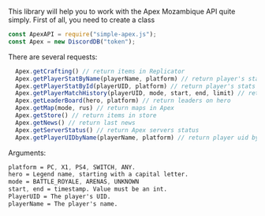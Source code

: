 This library will help you to work with the Apex Mozambique API quite simply.
First of all, you need to create a class
```js
const ApexAPI = require("simple-apex.js");
const Apex = new DiscordDB("token");
```


There are several requests:
```js
  Apex.getCrafting() // return items in Replicator
  Apex.getPlayerStatByName(playerName, platform) // return player's stats by name
  Apex.getPlayerStatById(playerUID, platform) // return player's stats by uid
  Apex.getPlayerMatchHistory(playerUID, mode, start, end, limit) // return player's match history by uid
  Apex.getLeaderBoard(hero, platform) // return leaders on hero
  Apex.getMap(mode, rus) // return maps in Apex
  Apex.getStore() // return items in store
  Apex.getNews() // return last news
  Apex.getServerStatus() // return Apex servers status
  Apex.getPlayerUIDbyName(playerName, platform) // return player uid by name
 ```
 Arguments:
```css
platform = PC, X1, PS4, SWITCH, ANY.
hero = Legend name, starting with a capital letter.
mode = BATTLE_ROYALE, ARENAS, UNKNOWN
start, end = timestamp. Value must be an int.
PlayerUID = The player's UID.
playerName = The player's name.
```
